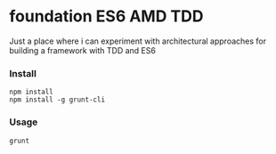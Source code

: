 # foundation ES6 AMD TDD
Just a place where i can experiment with architectural approaches for building a framework with TDD and ES6

### Install
	npm install
	npm install -g grunt-cli

### Usage
	grunt
